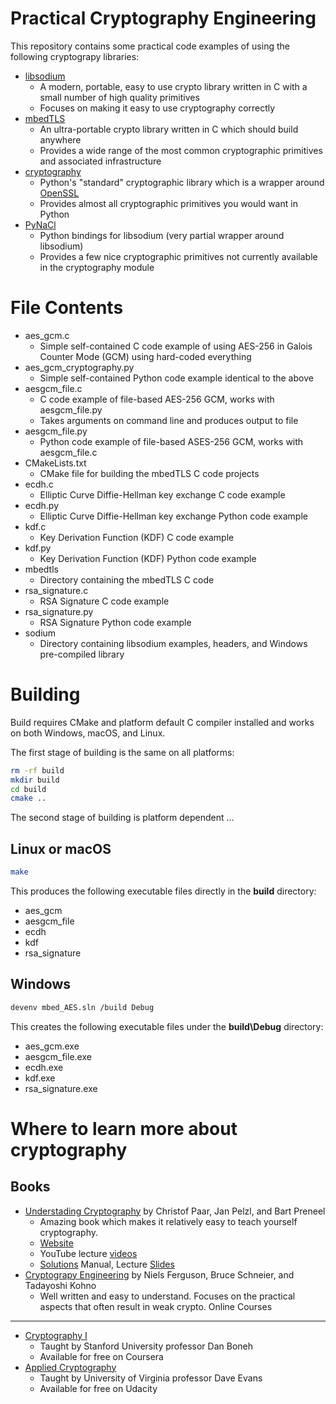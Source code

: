 Practical Cryptography Engineering
==================================
This repository contains some practical code examples of using the following cryptograpy libraries:
* [libsodium](https://github.com/jedisct1/libsodium)
    * A modern, portable, easy to use crypto library written in C with a small number of high quality primitives
    * Focuses on making it easy to use cryptography correctly
* [mbedTLS](https://github.com/ARMmbed/mbedtls)
    * An ultra-portable crypto library written in C which should build anywhere
    * Provides a wide range of the most common cryptographic primitives and associated infrastructure
* [cryptography](https://github.com/pyca/cryptography)
    * Python's "standard" cryptographic library which is a wrapper around [OpenSSL](https://www.openssl.org)
    * Provides almost all cryptographic primitives you would want in Python
* [PyNaCl](https://github.com/pyca/pynacl)
    * Python bindings for libsodium (very partial wrapper around libsodium)
    * Provides a few nice cryptographic primitives not currently available in the cryptography module


File Contents
=============
* aes_gcm.c
    * Simple self-contained C code example of using AES-256 in Galois Counter Mode (GCM) using hard-coded everything
* aes_gcm_cryptography.py
    * Simple self-contained Python code example identical to the above
* aesgcm_file.c
    * C code example of file-based AES-256 GCM, works with aesgcm_file.py
    * Takes arguments on command line and produces output to file
* aesgcm_file.py
    * Python code example of file-based ASES-256 GCM, works with aesgcm_file.c
* CMakeLists.txt
    * CMake file for building the mbedTLS C code projects
* ecdh.c
    * Elliptic Curve Diffie-Hellman key exchange C code example
* ecdh.py
    * Elliptic Curve Diffie-Hellman key exchange Python code example
* kdf.c
    * Key Derivation Function (KDF) C code example
* kdf.py
    * Key Derivation Function (KDF) Python code example
* mbedtls
    * Directory containing the mbedTLS C code
* rsa_signature.c
    * RSA Signature C code example
* rsa_signature.py
    * RSA Signature Python code example
* sodium
    * Directory containing libsodium examples, headers, and Windows pre-compiled library


Building
========

Build requires CMake and platform default C compiler installed and works on both Windows, macOS, and Linux.

The first stage of building is the same on all platforms:

```bash
rm -rf build
mkdir build
cd build
cmake ..
```

The second stage of building is platform dependent ...

Linux or macOS
--------------
```bash
make
```

This produces the following executable files directly in the **build** directory:

* aes_gcm
* aesgcm_file
* ecdh
* kdf
* rsa_signature

Windows
-------
```bash
devenv mbed_AES.sln /build Debug
```
This creates the following executable files under the **build\Debug** directory:

* aes_gcm.exe
* aesgcm_file.exe
* ecdh.exe
* kdf.exe
* rsa_signature.exe


Where to learn more about cryptography
======================================

Books
-----

* [Understading Cryptography](https://www.amazon.com/Understanding-Cryptography-Textbook-Students-Practitioners/dp/3642041000)
by Christof Paar, Jan Pelzl, and Bart Preneel
    * Amazing book which makes it relatively easy to teach yourself cryptography.
    * [Website](http://www.crypto-textbook.com)
    * YouTube lecture [videos](https://www.youtube.com/watch?v=2aHkqB2-46k&list=PL6N5qY2nvvJE8X75VkXglSrVhLv1tVcfy)
    * [Solutions](http://wiki.crypto.rub.de/Buch/en/download/Understanding_Cryptography_Odd_Solutions.pdf) Manual,
    Lecture [Slides](http://wiki.crypto.rub.de/Buch/en/slides.php)
* [Cryptograpy Engineering](https://www.amazon.com/Cryptography-Engineering-Principles-Practical-Applications/dp/0470474246)
by Niels Ferguson, Bruce Schneier, and Tadayoshi Kohno
    * Well written and easy to understand.  Focuses on the practical aspects that often result in weak crypto.
Online Courses
--------------

* [Cryptography I](https://www.coursera.org/learn/crypto)
    * Taught by Stanford University professor Dan Boneh
    * Available for free on Coursera
* [Applied Cryptography](https://www.udacity.com/course/applied-cryptography--cs387)
    * Taught by University of Virginia professor Dave Evans
    * Available for free on Udacity
